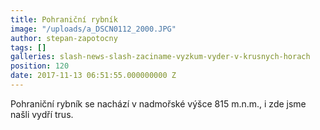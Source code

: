 ```yaml
---
title: Pohraniční rybník
image: "/uploads/a_DSCN0112_2000.JPG"
author: stepan-zapotocny
tags: []
galleries: slash-news-slash-zaciname-vyzkum-vyder-v-krusnych-horach
position: 120
date: 2017-11-13 06:51:55.000000000 Z
---
```

Pohraniční rybník se nachází v nadmořské výšce 815 m.n.m., i zde jsme
našli vydří trus.

